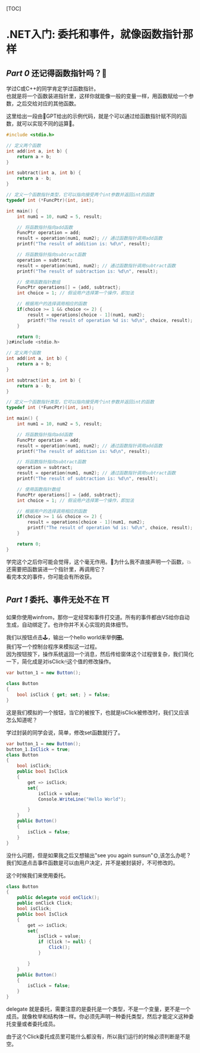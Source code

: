 [TOC]

# .NET入门: 委托和事件，就像函数指针那样  

## ***Part **0***** 还记得函数指针吗？🛴  

学过C或C++的同学肯定学过函数指针。  
也就是将一个函数装进指针里，这样你就能像一般的变量一样，用函数赋给一个参数，之后交给对应的其他函数。  

这里给出一段由🤖GPT给出的示例代码，就是个可以通过给函数指针赋不同的函数，就可以实现不同的运算🧮。

```C
#include <stdio.h>

// 定义两个函数
int add(int a, int b) {
    return a + b;
}

int subtract(int a, int b) {
    return a - b;
}

// 定义一个函数指针类型，它可以指向接受两个int参数并返回int的函数
typedef int (*FuncPtr)(int, int);

int main() {
    int num1 = 10, num2 = 5, result;

    // 将函数指针指向add函数
    FuncPtr operation = add;
    result = operation(num1, num2); // 通过函数指针调用add函数
    printf("The result of addition is: %d\n", result);

    // 将函数指针指向subtract函数
    operation = subtract;
    result = operation(num1, num2); // 通过函数指针调用subtract函数
    printf("The result of subtraction is: %d\n", result);

    // 使用函数指针数组
    FuncPtr operations[] = {add, subtract};
    int choice = 1; // 假设用户选择第一个操作，即加法

    // 根据用户的选择调用相应的函数
    if(choice >= 1 && choice <= 2) {
        result = operations[choice - 1](num1, num2);
        printf("The result of operation %d is: %d\n", choice, result);
    }

    return 0;
}z#include <stdio.h>

// 定义两个函数
int add(int a, int b) {
    return a + b;
}

int subtract(int a, int b) {
    return a - b;
}

// 定义一个函数指针类型，它可以指向接受两个int参数并返回int的函数
typedef int (*FuncPtr)(int, int);

int main() {
    int num1 = 10, num2 = 5, result;

    // 将函数指针指向add函数
    FuncPtr operation = add;
    result = operation(num1, num2); // 通过函数指针调用add函数
    printf("The result of addition is: %d\n", result);

    // 将函数指针指向subtract函数
    operation = subtract;
    result = operation(num1, num2); // 通过函数指针调用subtract函数
    printf("The result of subtraction is: %d\n", result);

    // 使用函数指针数组
    FuncPtr operations[] = {add, subtract};
    int choice = 1; // 假设用户选择第一个操作，即加法

    // 根据用户的选择调用相应的函数
    if(choice >= 1 && choice <= 2) {
        result = operations[choice - 1](num1, num2);
        printf("The result of operation %d is: %d\n", choice, result);
    }

    return 0;
}
```  

学完这个之后你可能会觉得，这个毫无作用。🎐为什么我不直接声明一个函数，💥还需要把函数装进一个指针里，再调用它？  
看完本文的事件，你可能会有所收获。  

## ***Part **1***** 委托、事件无处不在  ⛩  

如果你使用winfrom，那你一定经常和事件打交道。所有的事件都由VS给你自动生成，自动绑定了。也许你并不关心实现的具体细节。  

我们以按钮点击🕹，输出一个hello world来举例🎛。  
我们写一个控制台程序来模拟这一过程。  
因为按钮按下，操作系统返回一个消息，然后传给窗体这个过程很复杂，我们简化一下，简化成是对isClick🖱这个值的修改操作。

```csharp
var button_1 = new Button();

class Button
{
    bool isClick { get; set; } = false;
}
```  

这是我们模拟的一个按钮，当它的被按下，也就是isClick被修改时，我们又应该怎么知道呢？  

学过封装的同学会说，简单，修改set函数就行了。  

```csharp
var button_1 = new Button();
button_1.IsClick = true;
class Button
{
    bool isClick;
    public bool IsClick
    {
        get => isClick;
        set{
            isClick = value;
            Console.WriteLine("Hello World");

        }
    }
    public Button()
    {
        isClick = false;
    }
}
```
没什么问题，但是如果我之后又想输出"see you again sunsun"🌞,该怎么办呢？  
我们知道点击事件函数是可以由用户决定，并不是被封装好，不可修改的。

这个时候我们来使用委托。

```csharp
class Button
{
    public delegate void onClick();
    public onClick Click;
    bool isClick;
    public bool IsClick
    {
        get => isClick;
        set{
            isClick = value;
            if (Click != null) {
                Click();
            }

        }
    }
    public Button()
    {
        isClick = false;
    }
}
``` 
delegate 就是委托，需要注意的是委托是一个类型，不是一个变量，更不是一个成员。就像枚举和结构体一样。你必须先声明一种委托类型，然后才能定义这种委托变量或者委托成员。

由于这个Click委托成员里可能什么都没有，所以我们运行的时候必须判断是不是空。  
